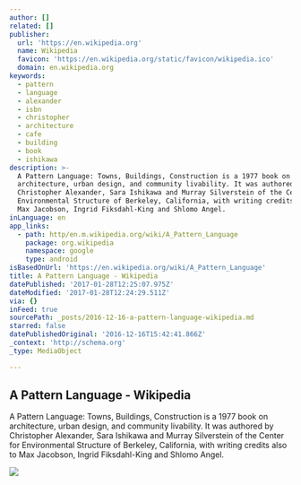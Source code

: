 ```yaml
---
author: []
related: []
publisher:
  url: 'https://en.wikipedia.org'
  name: Wikipedia
  favicon: 'https://en.wikipedia.org/static/favicon/wikipedia.ico'
  domain: en.wikipedia.org
keywords:
  - pattern
  - language
  - alexander
  - isbn
  - christopher
  - architecture
  - cafe
  - building
  - book
  - ishikawa
description: >-
  A Pattern Language: Towns, Buildings, Construction is a 1977 book on
  architecture, urban design, and community livability. It was authored by
  Christopher Alexander, Sara Ishikawa and Murray Silverstein of the Center for
  Environmental Structure of Berkeley, California, with writing credits also to
  Max Jacobson, Ingrid Fiksdahl-King and Shlomo Angel.
inLanguage: en
app_links:
  - path: http/en.m.wikipedia.org/wiki/A_Pattern_Language
    package: org.wikipedia
    namespace: google
    type: android
isBasedOnUrl: 'https://en.wikipedia.org/wiki/A_Pattern_Language'
title: A Pattern Language - Wikipedia
datePublished: '2017-01-28T12:25:07.975Z'
dateModified: '2017-01-28T12:24:29.511Z'
via: {}
inFeed: true
sourcePath: _posts/2016-12-16-a-pattern-language-wikipedia.md
starred: false
datePublishedOriginal: '2016-12-16T15:42:41.866Z'
_context: 'http://schema.org'
_type: MediaObject

---
```

<article style=""><h1>A Pattern Language - Wikipedia</h1><p>A Pattern Language: Towns, Buildings, Construction is a 1977 book on architecture, urban design, and community livability. It was authored by Christopher Alexander, Sara Ishikawa and Murray Silverstein of the Center for Environmental Structure of Berkeley, California, with writing credits also to Max Jacobson, Ingrid Fiksdahl-King and Shlomo Angel.</p><img src="https://upload.wikimedia.org/wikipedia/en/thumb/e/e6/A_Pattern_Language.jpg/220px-A_Pattern_Language.jpg" /></article>